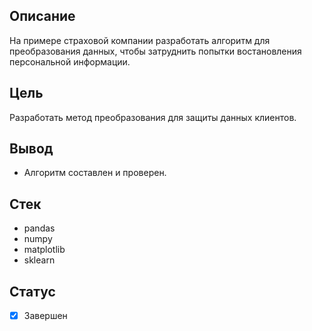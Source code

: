 ## Описание
На примере страховой компании разработать алгоритм для преобразования данных, чтобы затруднить попытки востановления персональной информации.
## Цель
Разработать метод преобразования для защиты данных клиентов.
## Вывод
+ Алгоритм составлен и проверен.
## Стек
+ pandas 
+ numpy 
+ matplotlib
+ sklearn
## Статус
- [x] Завершен
